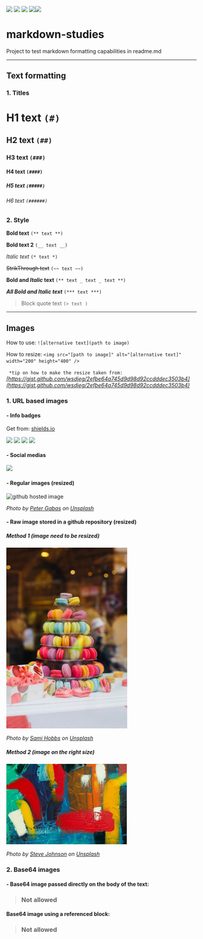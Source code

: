 ![](https://img.shields.io/github/issues/weritontmachado/markdown-studies) ![](https://img.shields.io/github/forks/weritontmachado/markdown-studies) ![](https://img.shields.io/github/stars/weritontmachado/markdown-studies) ![](https://img.shields.io/github/license/weritontmachado/markdown-studies)![](https://img.shields.io/twitter/url?url=https%3A%2F%2Ftwitter.com%2F_TomMachado_&) 

# markdown-studies
Project to test markdown formatting capabilities in readme.md

-----

## Text formatting


### 1. Titles

# H1 text `(#)`
## H2 text `(##)`
### H3 text `(###)`
#### H4 text `(####)`
##### H5 text `(#####)`
###### H6 text `(######)`

### 2. Style 

**Bold text** `(** text **)`

__Bold text 2__ `(__ text __)`

*Italic text* `(* text *)`

~~StrikThrough text~~ `(~~ text ~~)`

**Bold and _Italic_ text** `(** text _ text _ text **)`

***All Bold and Italic text*** `(*** text ***)`

> Block quote text `(> text )`

-----

## Images


How to use: `![alternative text](path to image)`

How to resize: `<img src="[path to image]" alt="[alternative text]" width="200" height="400" />`

` *tip on how to make the resize taken from:` *[https://gist.github.com/wsdjeg/2efbe64a745d9d98d92ccdddec3503b4](https://gist.github.com/wsdjeg/2efbe64a745d9d98d92ccdddec3503b4)*


### 1. URL based images

#### - Info badges

Get from: [shields.io](https://shields.io/)

![](https://img.shields.io/github/issues/weritontmachado/markdown-studies) ![](https://img.shields.io/github/forks/weritontmachado/markdown-studies) ![](https://img.shields.io/github/stars/weritontmachado/markdown-studies) ![](https://img.shields.io/github/license/weritontmachado/markdown-studies) 

#### - Social medias

![](https://img.shields.io/twitter/url?url=https%3A%2F%2Fgithub.com%2Fweritontmachado%2Fmarkdown-studies)

#### - Regular images (resized)

<img src="https://images.unsplash.com/photo-1489186397658-228f2a7ac8ee?ixlib=rb-1.2.1&ixid=eyJhcHBfaWQiOjEyMDd9&auto=format&fit=crop&w=1350&q=80" alt="github hosted image"  width="320" height="213" />

*Photo by [Peter Gabas](https://unsplash.com/@petergabas "Peter Gabas") on [Unsplash](https://unsplash.com/photos/IDNBHZTamQ8 "Unsplash")*


#### - Raw image stored in a github repository (resized)

##### Method 1 (image need to be resized)

<img src="https://raw.githubusercontent.com/weritontmachado/markdown-studies/master/img/sami-hobbs-EU4Cs2zKFTk-unsplash.jpg?raw=true" alt="github repository image"  width="320" height="479" />

*Photo by [Sami Hobbs](https://unsplash.com/@sahobbs "Sami Hobbs") on [Unsplash](https://unsplash.com/photos/EU4Cs2zKFTk "Unsplash")*

##### Method 2 (image on the right size)

![github repository image](img/steve-johnson-XLrI2IFcQqY-unsplash-resized.jpg)

*Photo by [Steve Johnson](https://unsplash.com/@steve_j "Steve Johnson") on [Unsplash](https://unsplash.com/photos/XLrI2IFcQqY "Unsplash")*


### 2. Base64 images

#### - Base64 image passed directly on the body of the text: 

> ### Not allowed

#### Base64 image using a referenced block:

> ### Not allowed






